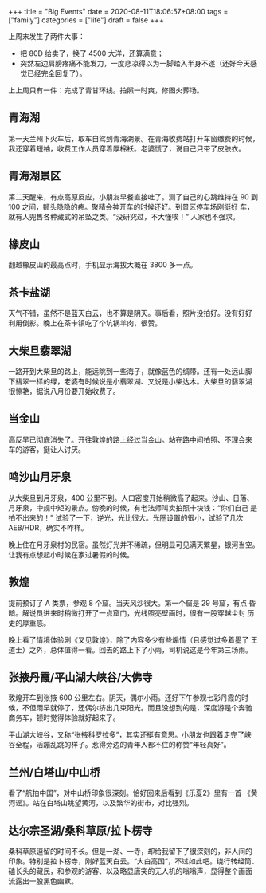 +++
title = "Big Events"
date = 2020-08-11T18:06:57+08:00
tags = ["family"]
categories = ["life"]
draft = false
+++

上周末发生了两件大事：

- 把 80D 给卖了，换了 4500 大洋，还算满意；
- 突然左边肩膀疼痛不能发力，一度悲凉得以为一脚踏入半身不遂（还好今天感
  觉已经完全回复了）。

上上周只有一件：完成了青甘环线。拍照一时爽，修图火葬场。

## 青海湖

第一天兰州下火车后，取车自驾到青海湖景。在青海收费站打开车窗缴费的时候，
我还穿着短袖，收费工作人员穿着厚棉袄。老婆慌了，说自己只带了皮肤衣。

## 青海湖景区

第二天醒来，有点高原反应，小朋友早餐直接吐了。测了自己的心跳维持在 90
到 100 之间，额头隐隐的疼。聚精会神开车的时候还好。到景区停车场刚挺好
车，就有人兜售各种藏式的吊坠之类。“没研究过，不大懂唉！” 人家也不强求。

## 橡皮山

翻越橡皮山的最高点时，手机显示海拔大概在 3800 多一点。

## 茶卡盐湖

天气不错，虽然不是蓝天白云，也不算是阴天。事后看，照片没拍好。没有好好
利用倒影。晚上在茶卡镇吃了个坑锅羊肉，很赞。

## 大柴旦翡翠湖

一路开到大柴旦的路上，能远眺到一些海子，就像蓝色的绸带。还有一处远山脚
下翡翠一样的绿，老婆有时候说是小翡翠湖、又说是小柴达木。大柴旦的翡翠湖
很惊艳，据说八月份要开始收费了。

## 当金山

高反早已彻底消失了。开往敦煌的路上经过当金山。站在路中间拍照、不理会来
车的游客，挺让人讨厌。

## 鸣沙山月牙泉

从大柴旦到月牙泉，400 公里不到。人口密度开始稍微高了起来。沙山、日落、
月牙泉，中规中矩的景点。傍晚的时候，有老法师叫卖拍照十块钱：“你们自己
是拍不出来的！” 试验了一下，逆光，光比很大。光圈设置的很小，试验了几次
AEB/HDR，确实不咋样。

晚上住在月牙泉村的民宿。虽然灯光并不稀疏，但明显可见满天繁星，银河当空。
让我有点想起小时候在家过暑假的时候。

## 敦煌

提前预订了 A 类票，参观 8 个窟。当天风沙很大。第一个窟是 29 号窟，有点
昏暗。解说员进来时稍微打开了一点窟门，光线照亮壁画时，很有一股穿越尘封
历史的厚重感。

晚上看了情境体验剧《又见敦煌》，除了内容多少有些煽情（且感觉过多着墨了
王道士）之外，总体值得一看。回去的路上下了小雨，司机说这是今年第三场雨。

## 张掖丹霞/平山湖大峡谷/大佛寺

敦煌开车到张掖 600 公里左右。阴天，偶尔小雨。还好下午参观七彩丹霞的时
候，不但雨早就停了，还偶尔挤出几束阳光。而且没想到的是，深度游是个奔驰
商务车，顿时觉得体验就好起来了。

平山湖大峡谷，又称“张掖科罗拉多”，其实还挺有意思。小朋友也跟着走完了峡
谷全程，活蹦乱跳的样子。惹得旁边的青年人都不住的称赞“年轻真好”。

## 兰州/白塔山/中山桥

看了“航拍中国”，对中山桥印象很深刻。恰好回来后看到《乐夏2》里有一首
《黄河谣》。站在白塔山眺望黄河，以及繁华的街市，对比强烈。

## 达尔宗圣湖/桑科草原/拉卜楞寺

桑科草原逗留的时间不长。但是一湖、一寺，却给我留下了很深刻的，非人间的
印象。特别是拉卜楞寺，刚好蓝天白云。“大白高国”，不过如此吧。绕行转经筒、
磕长头的藏民，和参观的游客、以及略显唐突的无人机的嗡嗡声，显得整个画面
流露出一股黑色幽默。
